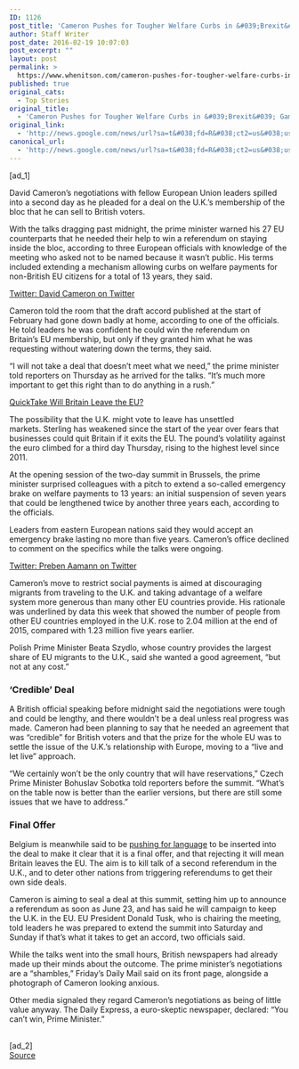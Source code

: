 ```yaml
---
ID: 1126
post_title: 'Cameron Pushes for Tougher Welfare Curbs in &#039;Brexit&#039; Gamble &#8211; Bloomberg'
author: Staff Writer
post_date: 2016-02-19 10:07:03
post_excerpt: ""
layout: post
permalink: >
  https://www.whenitson.com/cameron-pushes-for-tougher-welfare-curbs-in-brexit-gamble-bloomberg/
published: true
original_cats:
  - Top Stories
original_title:
  - 'Cameron Pushes for Tougher Welfare Curbs in &#039;Brexit&#039; Gamble - Bloomberg'
original_link:
  - 'http://news.google.com/news/url?sa=t&#038;fd=R&#038;ct2=us&#038;usg=AFQjCNFpOEtJ1SGu75UaDPmk9LCZLnws2A&#038;clid=c3a7d30bb8a4878e06b80cf16b898331&#038;cid=52779046373115&#038;ei=R-nGVpCzCcPEhAHKppToAw&#038;url=http://www.bloomberg.com/news/articles/2016-02-18/cameron-said-to-seek-tougher-welfare-curbs-in-brexit-gamble'
canonical_url:
  - 'http://news.google.com/news/url?sa=t&#038;fd=R&#038;ct2=us&#038;usg=AFQjCNFpOEtJ1SGu75UaDPmk9LCZLnws2A&#038;clid=c3a7d30bb8a4878e06b80cf16b898331&#038;cid=52779046373115&#038;ei=R-nGVpCzCcPEhAHKppToAw&#038;url=http://www.bloomberg.com/news/articles/2016-02-18/cameron-said-to-seek-tougher-welfare-curbs-in-brexit-gamble'
---
```

 [ad_1]
<br><div readability="126.08318700615"> <p>David Cameron’s negotiations with fellow European Union leaders spilled into a second day as he pleaded for a deal on the U.K.’s membership of the bloc that he can sell to British voters.</p><p>With the talks dragging past midnight, the prime minister warned his 27 EU counterparts that he needed their help to win a referendum on staying inside the bloc, according to three European officials with knowledge of the meeting who asked not to be named because it wasn’t public. His terms included extending a mechanism allowing curbs on welfare payments for non-British EU citizens for a total of 13 years, they said.</p><p><a class="bbg-embed" href="https://twitter.com/David_Cameron/status/700311316586696704" data-type="iframe" data-embed-id="https://twitter.com/David_Cameron/status/700311316586696704" data-align="center" target="_blank" data-tracker-action="click" data-tracker-category="nav" data-tracker-label="inline_link.01">Twitter: David Cameron on Twitter</a></p><p>Cameron told the room that the draft accord published at the start of February had gone down badly at home, according to one of the officials. He told leaders he was confident he could win the referendum on Britain’s EU membership, but only if they granted him what he was requesting without watering down the terms, they said.</p><p>“I will not take a deal that doesn’t meet what we need,” the prime minister told reporters on Thursday as he arrived for the talks. “It’s much more important to get this right than to do anything in a rush.”</p><p><a href="http://www.bloombergview.com/quicktake/will-uk-leave-eu" data-web-url="http://www.bloombergview.com/quicktake/will-uk-leave-eu" data-tout-type="quicktake" id="_mce_temp_anchor" class="quicktake" data-tracker-action="click" data-tracker-category="recirc" data-tracker-label="inline_link.02"><span class="news-tout-title">QuickTake</span> <span class="news-tout-content">Will Britain Leave the EU?</span></a></p><p>The possibility that the U.K. might vote to leave has unsettled markets. Sterling has weakened since the start of the year over fears that businesses could quit Britain if it exits the EU. The pound’s volatility against the euro climbed for a third day Thursday, rising to the highest level since 2011.</p><p>At the opening session of the two-day summit in Brussels, the prime minister surprised colleagues with a pitch to extend a so-called emergency brake on welfare payments to 13 years: an initial suspension of seven years that could be lengthened twice by another three years each, according to the officials.</p><p>Leaders from eastern European nations said they would accept an emergency brake lasting no more than five years. Cameron’s office declined to comment on the specifics while the talks were ongoing.</p><p><a class="bbg-embed" href="https://twitter.com/PrebenEUspox/status/700555170640486401" data-type="iframe" data-embed-id="https://twitter.com/PrebenEUspox/status/700555170640486401" data-align="center" target="_blank" data-tracker-action="click" data-tracker-category="nav" data-tracker-label="inline_link.03">Twitter: Preben Aamann on Twitter</a></p><figure class="inline-image inline-media center ">  </figure><p>Cameron’s move to restrict social payments is aimed at discouraging migrants from traveling to the U.K. and taking advantage of a welfare system more generous than many other EU countries provide. His rationale was underlined by data this week that showed the number of people from other EU countries employed in the U.K. rose to 2.04 million at the end of 2015, compared with 1.23 million five years earlier.</p><p>Polish Prime Minister Beata Szydlo, whose country provides the largest share of EU migrants to the U.K., said she wanted a good agreement, “but not at any cost.”</p><h3>‘Credible’ Deal</h3><p>A British official speaking before midnight said the negotiations were tough and could be lengthy, and there wouldn’t be a deal unless real progress was made. Cameron had been planning to say that he needed an agreement that was “credible” for British voters and that the prize for the whole EU was to settle the issue of the U.K.’s relationship with Europe, moving to a “live and let live” approach.</p><p>“We certainly won’t be the only country that will have reservations,” Czech Prime Minister Bohuslav Sobotka told reporters before the summit. “What’s on the table now is better than the earlier versions, but there are still some issues that we have to address.”</p><h3>Final Offer</h3><p>Belgium is meanwhile said to be <a itemscope="itemscope" itemprop="StoryLink" href="http://www.bloomberg.com/news/articles/2016-02-18/belgium-said-to-push-for-take-it-or-leave-offer-to-u-k" title="Belgium Said to Push for Take-It-or-Leave Offer to U.K." data-tracker-action="click" data-tracker-category="recirc" data-tracker-label="inline_link.04"><meta itemprop="active" content="true"/><meta itemprop="type" content="StoryLink"/><meta itemprop="suid" content="O2RB7D6JIJUR"/>pushing for language</a> to be inserted into the deal to make it clear that it is a final offer, and that rejecting it will mean Britain leaves the EU. The aim is to kill talk of a second referendum in the U.K., and to deter other nations from triggering referendums to get their own side deals.</p><p>Cameron is aiming to seal a deal at this summit, setting him up to announce a referendum as soon as June 23, and has said he will campaign to keep the U.K. in the EU. EU President Donald Tusk, who is chairing the meeting, told leaders he was prepared to extend the summit into Saturday and Sunday if that’s what it takes to get an accord, two officials said.</p><p>While the talks went into the small hours, British newspapers had already made up their minds about the outcome. The prime minister’s negotiations are a “shambles,” Friday’s Daily Mail said on its front page, alongside a photograph of Cameron looking anxious.</p><p>Other media signaled they regard Cameron’s negotiations as being of little value anyway. The Daily Express, a euro-skeptic newspaper, declared: “You can’t win, Prime Minister.”</p> </div>
<br>[ad_2]
<br><a href="http://news.google.com/news/url?sa=t&#038;fd=R&#038;ct2=us&#038;usg=AFQjCNFpOEtJ1SGu75UaDPmk9LCZLnws2A&#038;clid=c3a7d30bb8a4878e06b80cf16b898331&#038;cid=52779046373115&#038;ei=R-nGVpCzCcPEhAHKppToAw&#038;url=http://www.bloomberg.com/news/articles/2016-02-18/cameron-said-to-seek-tougher-welfare-curbs-in-brexit-gamble">Source </a>